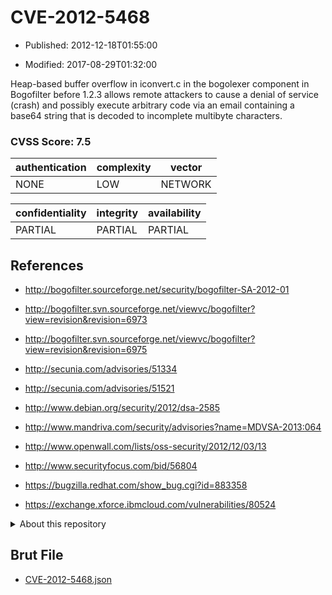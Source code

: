 # CVE-2012-5468

- Published: 2012-12-18T01:55:00

- Modified: 2017-08-29T01:32:00

Heap-based buffer overflow in iconvert.c in the bogolexer component in Bogofilter before 1.2.3 allows remote attackers to cause a denial of service (crash) and possibly execute arbitrary code via an email containing a base64 string that is decoded to incomplete multibyte characters.

### CVSS Score: **7.5**

| authentication | complexity | vector |
| --- | --- | --- |
| NONE | LOW | NETWORK |

| confidentiality | integrity | availability |
| --- | --- | --- |
| PARTIAL | PARTIAL | PARTIAL |

## References

* http://bogofilter.sourceforge.net/security/bogofilter-SA-2012-01

* http://bogofilter.svn.sourceforge.net/viewvc/bogofilter?view=revision&revision=6973

* http://bogofilter.svn.sourceforge.net/viewvc/bogofilter?view=revision&revision=6975

* http://secunia.com/advisories/51334

* http://secunia.com/advisories/51521

* http://www.debian.org/security/2012/dsa-2585

* http://www.mandriva.com/security/advisories?name=MDVSA-2013:064

* http://www.openwall.com/lists/oss-security/2012/12/03/13

* http://www.securityfocus.com/bid/56804

* https://bugzilla.redhat.com/show_bug.cgi?id=883358

* https://exchange.xforce.ibmcloud.com/vulnerabilities/80524

<details>
<summary>About this repository</summary> 

  This repository is part of the project [Live Hack CVE](https://github.com/Live-Hack-CVE). Main website can be found [www.live-hack.org](https://www.live-hack.org) 
  
  Made by [Sn0wAlice](https://github.com/Sn0wAlice) for the people that care about security and need to have a feed of the latest CVEs. Hope you enjoy it, don't forget to star the repo and follow me on [Twitter](https://twitter.com/Sn0wAlice) and [Github](https://github.com/Sn0wAlice). And that is my [personnal website](https://www.alice-snow.me/)

  - [Home Page](https://github.com/Live-Hack-CVE)
  - [Framework](https://github.com/Live-Hack-CVE/cve-framework)
  - [CVE database](https://github.com/Live-Hack-CVE/full_database)
  - [Changelog](https://github.com/Live-Hack-CVE/Changelog)
</details>

## Brut File

* [CVE-2012-5468.json](https://raw.githubusercontent.com/Live-Hack-CVE/full_database/main/cves/2012/CVE-2012-5468.json)

